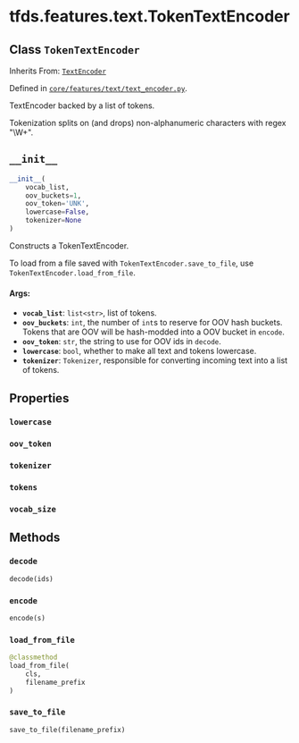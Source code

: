 <div itemscope itemtype="http://developers.google.com/ReferenceObject">
<meta itemprop="name" content="tfds.features.text.TokenTextEncoder" />
<meta itemprop="path" content="Stable" />
<meta itemprop="property" content="lowercase"/>
<meta itemprop="property" content="oov_token"/>
<meta itemprop="property" content="tokenizer"/>
<meta itemprop="property" content="tokens"/>
<meta itemprop="property" content="vocab_size"/>
<meta itemprop="property" content="__init__"/>
<meta itemprop="property" content="decode"/>
<meta itemprop="property" content="encode"/>
<meta itemprop="property" content="load_from_file"/>
<meta itemprop="property" content="save_to_file"/>
</div>

# tfds.features.text.TokenTextEncoder

## Class `TokenTextEncoder`

Inherits From: [`TextEncoder`](../../../tfds/features/text/TextEncoder.md)



Defined in [`core/features/text/text_encoder.py`](https://github.com/tensorflow/datasets/tree/master/tensorflow_datasets/core/features/text/text_encoder.py).

TextEncoder backed by a list of tokens.

Tokenization splits on (and drops) non-alphanumeric characters with
regex "\W+".

<h2 id="__init__"><code>__init__</code></h2>

``` python
__init__(
    vocab_list,
    oov_buckets=1,
    oov_token='UNK',
    lowercase=False,
    tokenizer=None
)
```

Constructs a TokenTextEncoder.

To load from a file saved with `TokenTextEncoder.save_to_file`, use
`TokenTextEncoder.load_from_file`.

#### Args:

* <b>`vocab_list`</b>: `list<str>`, list of tokens.
* <b>`oov_buckets`</b>: `int`, the number of `int`s to reserve for OOV hash buckets.
    Tokens that are OOV will be hash-modded into a OOV bucket in `encode`.
* <b>`oov_token`</b>: `str`, the string to use for OOV ids in `decode`.
* <b>`lowercase`</b>: `bool`, whether to make all text and tokens lowercase.
* <b>`tokenizer`</b>: `Tokenizer`, responsible for converting incoming text into a
    list of tokens.



## Properties

<h3 id="lowercase"><code>lowercase</code></h3>



<h3 id="oov_token"><code>oov_token</code></h3>



<h3 id="tokenizer"><code>tokenizer</code></h3>



<h3 id="tokens"><code>tokens</code></h3>



<h3 id="vocab_size"><code>vocab_size</code></h3>





## Methods

<h3 id="decode"><code>decode</code></h3>

``` python
decode(ids)
```



<h3 id="encode"><code>encode</code></h3>

``` python
encode(s)
```



<h3 id="load_from_file"><code>load_from_file</code></h3>

``` python
@classmethod
load_from_file(
    cls,
    filename_prefix
)
```



<h3 id="save_to_file"><code>save_to_file</code></h3>

``` python
save_to_file(filename_prefix)
```





